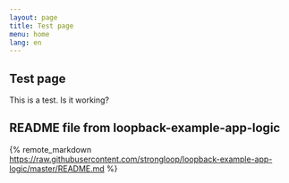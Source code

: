 ```yaml
---
layout: page
title: Test page
menu: home
lang: en
---
```


## Test page

This is a test. Is it working?

## README file from loopback-example-app-logic

{% remote_markdown https://raw.githubusercontent.com/strongloop/loopback-example-app-logic/master/README.md %}
